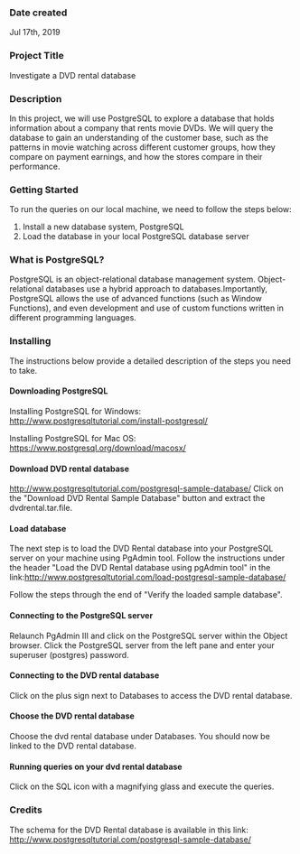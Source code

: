 ### Date created
Jul 17th, 2019

### Project Title
Investigate a DVD rental database

### Description
In this project, we will use PostgreSQL to explore a database that holds information about a company that rents movie DVDs. We will query the database to gain an understanding of the customer base, such as the patterns in movie watching across different customer groups, how they compare on payment earnings, and how the stores compare in their performance.

### Getting Started
To run the queries on our local machine, we need to follow the steps below:
1. Install a new database system, PostgreSQL
2. Load the database in your local PostgreSQL database server

### What is PostgreSQL?
PostgreSQL is an object-relational database management system. Object-relational databases use a hybrid approach to databases.Importantly, PostgreSQL allows the use of advanced functions (such as Window Functions), and even development and use of custom functions written in different programming languages.

### Installing
The instructions below provide a detailed description of the steps you need to take.
#### Downloading PostgreSQL
Installing PostgreSQL for Windows:
http://www.postgresqltutorial.com/install-postgresql/

Installing PostgreSQL for Mac OS:
https://www.postgresql.org/download/macosx/
#### Download DVD rental database
http://www.postgresqltutorial.com/postgresql-sample-database/
Click on the "Download DVD Rental Sample Database" button and extract the dvdrental.tar.file.
#### Load database
The next step is to load the DVD Rental database into your PostgreSQL server on your machine using PgAdmin tool. Follow the instructions under the header "Load the DVD Rental database using pgAdmin tool" in the link:http://www.postgresqltutorial.com/load-postgresql-sample-database/

Follow the steps through the end of "Verify the loaded sample database".
#### Connecting to the PostgreSQL server
Relaunch PgAdmin III and click on the PostgreSQL server within the Object browser. Click the PostgreSQL server from the left pane and enter your superuser (postgres) password.
#### Connecting to the DVD rental database
Click on the plus sign next to Databases to access the DVD rental database.
#### Choose the DVD rental database
Choose the dvd rental database under Databases. You should now be linked to the DVD rental database.
#### Running queries on your dvd rental database
Click on the SQL icon with a magnifying glass and execute the queries.


### Credits
The schema for the DVD Rental database is available in this link: http://www.postgresqltutorial.com/postgresql-sample-database/

